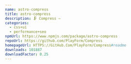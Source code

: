 ```yaml
---
name: astro-compress
title: astro-compress
description: 🗜️ Compress —
categories:
  - css+ui
  - performance+seo
npmUrl: https://www.npmjs.com/package/astro-compress
repoUrl: https://github.com/PlayForm/Compress
homepageUrl: HTTPS://GitHub.Com/PlayForm/Compress#readme
downloads: 101887
downloadFactor: 0.25
---
```

